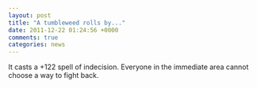 ```yaml
---
layout: post
title: "A tumbleweed rolls by..."
date: 2011-12-22 01:24:56 +0000
comments: true
categories: news
---
```


It casts a +122 spell of indecision. Everyone in the immediate area cannot choose a way to fight back.